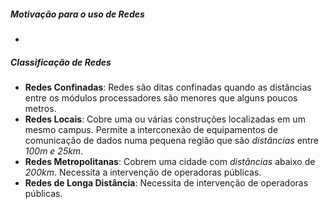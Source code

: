 ##### Motivação para o uso de Redes
- 
##### Classificação de Redes
- **Redes Confinadas**: Redes são ditas confinadas quando as distâncias entre os módulos processadores são menores que alguns poucos metros.
- **Redes Locais**: Cobre uma ou várias construções localizadas em um mesmo campus. Permite a interconexão de equipamentos de comunicação de dados numa pequena região que são *distâncias* entre *100m e 25km*.
- **Redes Metropolitanas**: Cobrem uma cidade com *distâncias* abaixo de *200km*. Necessita a intervenção de operadoras públicas.
- **Redes de Longa Distância**: Necessita de intervenção de operadoras públicas. 